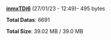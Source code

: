 [**inmxTDi6**](/data/inmxTDi6.txt) (27/01/23 - 12:49)- 495 bytes

**Total Datas**: 6691

**Total Size**: 39.02 MB / 39.0 MB